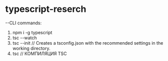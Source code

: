# typescript-reserch
--CLI commands:
1) npm i -g typescript
2) tsc --watch
3) tsc --init // Creates a tsconfig.json with the recommended settings in the working directory.
4) tsc // КОМПИЛЯЦИЯ TSC 
